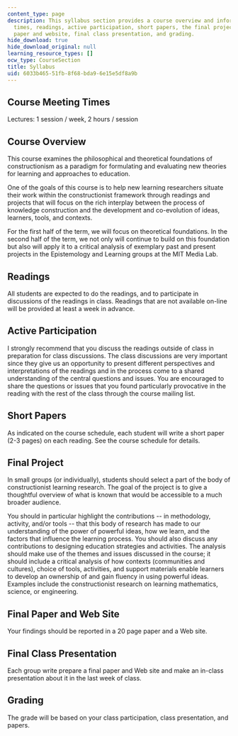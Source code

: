 ```yaml
---
content_type: page
description: This syllabus section provides a course overview and information on meeting
  times, readings, active participation, short papers, the final project, the final
  paper and website, final class presentation, and grading.
hide_download: true
hide_download_original: null
learning_resource_types: []
ocw_type: CourseSection
title: Syllabus
uid: 6033b465-51fb-8f68-bda9-6e15e5df8a9b
---
```


Course Meeting Times
--------------------

Lectures: 1 session / week, 2 hours / session

Course Overview
---------------

This course examines the philosophical and theoretical foundations of constructionism as a paradigm for formulating and evaluating new theories for learning and approaches to education.

One of the goals of this course is to help new learning researchers situate their work within the constructionist framework through readings and projects that will focus on the rich interplay between the process of knowledge construction and the development and co-evolution of ideas, learners, tools, and contexts.

For the first half of the term, we will focus on theoretical foundations. In the second half of the term, we not only will continue to build on this foundation but also will apply it to a critical analysis of exemplary past and present projects in the Epistemology and Learning groups at the MIT Media Lab.

Readings
--------

All students are expected to do the readings, and to participate in discussions of the readings in class. Readings that are not available on-line will be provided at least a week in advance.

Active Participation
--------------------

I strongly recommend that you discuss the readings outside of class in preparation for class discussions. The class discussions are very important since they give us an opportunity to present different perspectives and interpretations of the readings and in the process come to a shared understanding of the central questions and issues. You are encouraged to share the questions or issues that you found particularly provocative in the reading with the rest of the class through the course mailing list.

Short Papers
------------

As indicated on the course schedule, each student will write a short paper (2-3 pages) on each reading. See the course schedule for details.

Final Project
-------------

In small groups (or individually), students should select a part of the body of constructionist learning research. The goal of the project is to give a thoughtful overview of what is known that would be accessible to a much broader audience.

You should in particular highlight the contributions -- in methodology, activity, and/or tools -- that this body of research has made to our understanding of the power of powerful ideas, how we learn, and the factors that influence the learning process. You should also discuss any contributions to designing education strategies and activities. The analysis should make use of the themes and issues discussed in the course; it should include a critical analysis of how contexts (communities and cultures), choice of tools, activities, and support materials enable learners to develop an ownership of and gain fluency in using powerful ideas. Examples include the constructionist research on learning mathematics, science, or engineering.

Final Paper and Web Site
------------------------

Your findings should be reported in a 20 page paper and a Web site.

Final Class Presentation
------------------------

Each group write prepare a final paper and Web site and make an in-class presentation about it in the last week of class.

Grading
-------

The grade will be based on your class participation, class presentation, and papers.